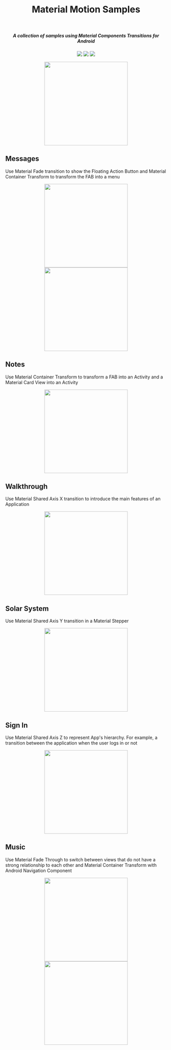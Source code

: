 <h1 align="center">Material Motion Samples</h1></br>

<h5 align="center">
A collection of samples using Material Components Transitions for Android
</h5>

<p align="center">
<img src="https://github.com/serbelga/material_motion_samples/workflows/Android%20CI/badge.svg">
<img src="https://img.shields.io/badge/API-23%2B-brightgreen.svg?style=flat">
<img src="https://img.shields.io/badge/-Medium-%231aa77d?link=https://proandroiddev.com/material-design-motion-for-android-396da62edb1c">
</p>

<p align="center">
<img width="260" src="./screenshots/menu.png">
</p>

<h2>Messages</h2>

Use Material Fade transition to show the Floating Action Button and Material Container Transform to transform the FAB into a menu

<p align="center">
  <img align="center" src="./screenshots/fade_fab.gif" width="260">
  <img align="center" width="260" src="./screenshots/fab_to_menu.gif">
</p>

<h2>Notes</h2>

Use Material Container Transform to transform a FAB into an Activity and a Material Card View into an Activity

<p align="center">
  <img align="center" src="./screenshots/fab_to_activity.gif" width="260">
</p>

<h2>Walkthrough</h2>

Use Material Shared Axis X transition to introduce the main features of an Application

<p align="center">
  <img align="center" src="./screenshots/shared_axis_x.gif" width="260">
</p>


<h2>Solar System</h2>

Use Material Shared Axis Y transition in a Material Stepper

<p align="center">
  <img align="center" src="./screenshots/shared_axis_y.gif" width="260">
</p>

<h2>Sign In</h2>

Use Material Shared Axis Z to represent App's hierarchy. For example, a transition between the application when the user logs in or not

<p align="center">
  <img align="center" src="./screenshots/shared_axis_z.gif" width="260">
</p>

<h2>Music</h2>

Use Material Fade Through to switch between views that do not have a strong relationship to each other and Material Container Transform with Android Navigation Component

<p align="center">
  <img align="center" src="./screenshots/fade_through.gif" width="260">
  <img align="center" src="./screenshots/navigation_container_transform.gif" width="260">
</p>
